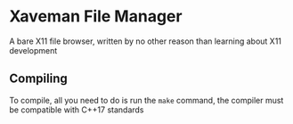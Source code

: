 # Xaveman File Manager

A bare X11 file browser, written by no other reason than learning about X11 development

## Compiling
To compile, all you need to do is run the ``make`` command, the compiler must be compatible with C++17 standards
